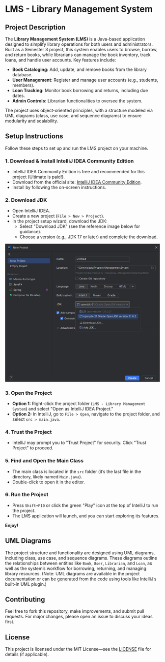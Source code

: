 # LMS - Library Management System

## Project Description
The **Library Management System (LMS)** is a Java-based application designed to simplify library operations for both users and administrators. Built as a Semester 3 project, this system enables users to browse, borrow, and return books, while librarians can manage the book inventory, track loans, and handle user accounts. Key features include:

- **Book Cataloging:** Add, update, and remove books from the library database.
- **User Management:** Register and manage user accounts (e.g., students, members).
- **Loan Tracking:** Monitor book borrowing and returns, including due dates.
- **Admin Controls:** Librarian functionalities to oversee the system.

The project uses object-oriented principles, with a structure modeled via UML diagrams (class, use case, and sequence diagrams) to ensure modularity and scalability.

## Setup Instructions
Follow these steps to set up and run the LMS project on your machine.

### 1. Download & Install IntelliJ IDEA Community Edition
- IntelliJ IDEA Community Edition is free and recommended for this project (Ultimate is paid!).
- Download from the official site: [IntelliJ IDEA Community Edition](https://www.jetbrains.com/idea/download/).
- Install by following the on-screen instructions.

### 2. Download JDK
- Open IntelliJ IDEA.
- Create a new project (`File > New > Project`).
- In the project setup wizard, download the JDK:
  - Select "Download JDK" (see the reference image below for guidance).
  - Choose a version (e.g., JDK 17 or later) and complete the download.

![Downloading JDK](Downloading%20JDK.png)

### 3. Open the Project
- **Option 1:** Right-click the project folder (`LMS - Library Management System`) and select "Open as IntelliJ IDEA Project."
- **Option 2:** In IntelliJ, go to `File > Open`, navigate to the project folder, and select `src > main.java`.

### 4. Trust the Project
- IntelliJ may prompt you to "Trust Project" for security. Click "Trust Project" to proceed.

### 5. Find and Open the Main Class
- The main class is located in the `src` folder (it’s the last file in the directory, likely named `Main.java`).
- Double-click to open it in the editor.

### 6. Run the Project
- Press `Shift+F10` or click the green "Play" icon at the top of IntelliJ to run the project.
- The LMS application will launch, and you can start exploring its features.

**Enjoy!**

## UML Diagrams
The project structure and functionality are designed using UML diagrams, including class, use case, and sequence diagrams. These diagrams outline the relationships between entities like `Book`, `User`, `Librarian`, and `Loan`, as well as the system’s workflow for borrowing, returning, and managing library resources. (Note: UML diagrams are available in the project documentation or can be generated from the code using tools like IntelliJ’s built-in UML plugin.)

## Contributing
Feel free to fork this repository, make improvements, and submit pull requests. For major changes, please open an issue to discuss your ideas first.

## License
This project is licensed under the MIT License—see the [LICENSE](LICENSE) file for details (if applicable).

